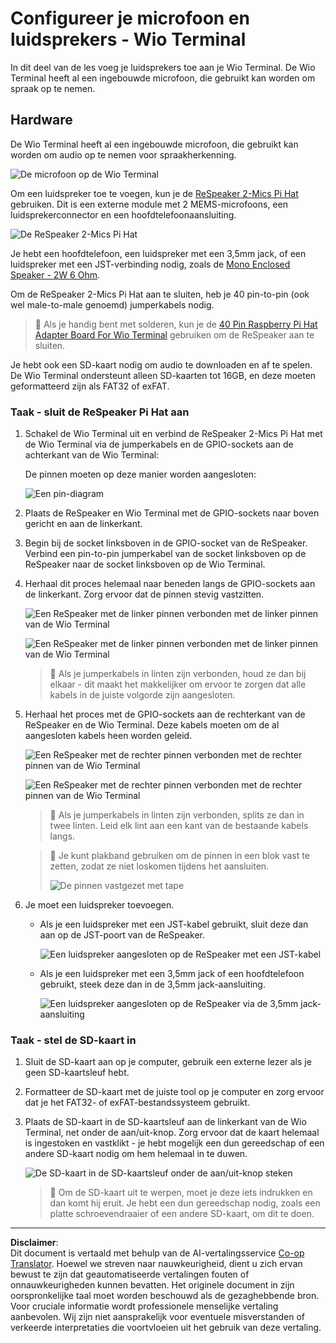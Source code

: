 <!--
CO_OP_TRANSLATOR_METADATA:
{
  "original_hash": "93d352de36526b8990e41dd538100324",
  "translation_date": "2025-08-27T22:42:25+00:00",
  "source_file": "6-consumer/lessons/1-speech-recognition/wio-terminal-microphone.md",
  "language_code": "nl"
}
-->
# Configureer je microfoon en luidsprekers - Wio Terminal

In dit deel van de les voeg je luidsprekers toe aan je Wio Terminal. De Wio Terminal heeft al een ingebouwde microfoon, die gebruikt kan worden om spraak op te nemen.

## Hardware

De Wio Terminal heeft al een ingebouwde microfoon, die gebruikt kan worden om audio op te nemen voor spraakherkenning.

![De microfoon op de Wio Terminal](../../../../../translated_images/wio-mic.3f8c843dbe8ad917424037a93e3d25c62634add00a04dd8e091317b5a7a90088.nl.png)

Om een luidspreker toe te voegen, kun je de [ReSpeaker 2-Mics Pi Hat](https://www.seeedstudio.com/ReSpeaker-2-Mics-Pi-HAT.html) gebruiken. Dit is een externe module met 2 MEMS-microfoons, een luidsprekerconnector en een hoofdtelefoonaansluiting.

![De ReSpeaker 2-Mics Pi Hat](../../../../../translated_images/respeaker.f5d19d1c6b14ab1676d24ac2764e64fac5339046ae07be8b45ce07633d61b79b.nl.png)

Je hebt een hoofdtelefoon, een luidspreker met een 3,5mm jack, of een luidspreker met een JST-verbinding nodig, zoals de [Mono Enclosed Speaker - 2W 6 Ohm](https://www.seeedstudio.com/Mono-Enclosed-Speaker-2W-6-Ohm-p-2832.html).

Om de ReSpeaker 2-Mics Pi Hat aan te sluiten, heb je 40 pin-to-pin (ook wel male-to-male genoemd) jumperkabels nodig.

> 💁 Als je handig bent met solderen, kun je de [40 Pin Raspberry Pi Hat Adapter Board For Wio Terminal](https://www.seeedstudio.com/40-Pin-Raspberry-Pi-Hat-Adapter-Board-For-Wio-Terminal-p-4730.html) gebruiken om de ReSpeaker aan te sluiten.

Je hebt ook een SD-kaart nodig om audio te downloaden en af te spelen. De Wio Terminal ondersteunt alleen SD-kaarten tot 16GB, en deze moeten geformatteerd zijn als FAT32 of exFAT.

### Taak - sluit de ReSpeaker Pi Hat aan

1. Schakel de Wio Terminal uit en verbind de ReSpeaker 2-Mics Pi Hat met de Wio Terminal via de jumperkabels en de GPIO-sockets aan de achterkant van de Wio Terminal:

    De pinnen moeten op deze manier worden aangesloten:

    ![Een pin-diagram](../../../../../translated_images/wio-respeaker-wiring-0.767f80aa6508103880d256cdf99ee7219e190db257c7261e4aec219759dc67b9.nl.png)

1. Plaats de ReSpeaker en Wio Terminal met de GPIO-sockets naar boven gericht en aan de linkerkant.

1. Begin bij de socket linksboven in de GPIO-socket van de ReSpeaker. Verbind een pin-to-pin jumperkabel van de socket linksboven op de ReSpeaker naar de socket linksboven op de Wio Terminal.

1. Herhaal dit proces helemaal naar beneden langs de GPIO-sockets aan de linkerkant. Zorg ervoor dat de pinnen stevig vastzitten.

    ![Een ReSpeaker met de linker pinnen verbonden met de linker pinnen van de Wio Terminal](../../../../../translated_images/wio-respeaker-wiring-1.8d894727f2ba24004824ee5e06b83b6d10952550003a3efb603182121521b0ef.nl.png)

    ![Een ReSpeaker met de linker pinnen verbonden met de linker pinnen van de Wio Terminal](../../../../../translated_images/wio-respeaker-wiring-2.329e1cbd306e754f8ffe56f9294794f4a8fa123860d76067a79e9ea385d1bf56.nl.png)

    > 💁 Als je jumperkabels in linten zijn verbonden, houd ze dan bij elkaar - dit maakt het makkelijker om ervoor te zorgen dat alle kabels in de juiste volgorde zijn aangesloten.

1. Herhaal het proces met de GPIO-sockets aan de rechterkant van de ReSpeaker en de Wio Terminal. Deze kabels moeten om de al aangesloten kabels heen worden geleid.

    ![Een ReSpeaker met de rechter pinnen verbonden met de rechter pinnen van de Wio Terminal](../../../../../translated_images/wio-respeaker-wiring-3.75b0be447e2fa9307a6a954f9ae8a71b77e39ada6a5ef1a059d341dc850fd90c.nl.png)

    ![Een ReSpeaker met de rechter pinnen verbonden met de rechter pinnen van de Wio Terminal](../../../../../translated_images/wio-respeaker-wiring-4.aa9cd434d8779437de720cba2719d83992413caed1b620b6148f6c8924889afb.nl.png)

    > 💁 Als je jumperkabels in linten zijn verbonden, splits ze dan in twee linten. Leid elk lint aan een kant van de bestaande kabels langs.

    > 💁 Je kunt plakband gebruiken om de pinnen in een blok vast te zetten, zodat ze niet loskomen tijdens het aansluiten.
    >
    > ![De pinnen vastgezet met tape](../../../../../translated_images/wio-respeaker-wiring-5.af117c20acf622f3cd656ccd8f4053f8845d6aaa3af164d24cb7dbd54a4bb470.nl.png)

1. Je moet een luidspreker toevoegen.

    * Als je een luidspreker met een JST-kabel gebruikt, sluit deze dan aan op de JST-poort van de ReSpeaker.

      ![Een luidspreker aangesloten op de ReSpeaker met een JST-kabel](../../../../../translated_images/respeaker-jst-speaker.a441d177809df9458041a2012dd336dbb22c00a5c9642647109d2940a50d6fcc.nl.png)

    * Als je een luidspreker met een 3,5mm jack of een hoofdtelefoon gebruikt, steek deze dan in de 3,5mm jack-aansluiting.

      ![Een luidspreker aangesloten op de ReSpeaker via de 3,5mm jack-aansluiting](../../../../../translated_images/respeaker-35mm-speaker.ad79ef4f128c7751f0abf854869b6b779c90c12ae3e48909944a7e48aeee3c7e.nl.png)

### Taak - stel de SD-kaart in

1. Sluit de SD-kaart aan op je computer, gebruik een externe lezer als je geen SD-kaartsleuf hebt.

1. Formatteer de SD-kaart met de juiste tool op je computer en zorg ervoor dat je het FAT32- of exFAT-bestandssysteem gebruikt.

1. Plaats de SD-kaart in de SD-kaartsleuf aan de linkerkant van de Wio Terminal, net onder de aan/uit-knop. Zorg ervoor dat de kaart helemaal is ingestoken en vastklikt - je hebt mogelijk een dun gereedschap of een andere SD-kaart nodig om hem helemaal in te duwen.

    ![De SD-kaart in de SD-kaartsleuf onder de aan/uit-knop steken](../../../../../translated_images/wio-sd-card.acdcbe322fa4ee7f8f9c8cc015b3263964bb26ab5c7e25b41747988cc5280d64.nl.png)

    > 💁 Om de SD-kaart uit te werpen, moet je deze iets indrukken en dan komt hij eruit. Je hebt een dun gereedschap nodig, zoals een platte schroevendraaier of een andere SD-kaart, om dit te doen.

---

**Disclaimer**:  
Dit document is vertaald met behulp van de AI-vertalingsservice [Co-op Translator](https://github.com/Azure/co-op-translator). Hoewel we streven naar nauwkeurigheid, dient u zich ervan bewust te zijn dat geautomatiseerde vertalingen fouten of onnauwkeurigheden kunnen bevatten. Het originele document in zijn oorspronkelijke taal moet worden beschouwd als de gezaghebbende bron. Voor cruciale informatie wordt professionele menselijke vertaling aanbevolen. Wij zijn niet aansprakelijk voor eventuele misverstanden of verkeerde interpretaties die voortvloeien uit het gebruik van deze vertaling.